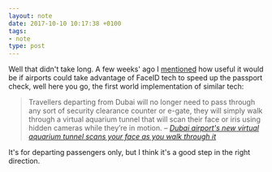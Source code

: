 ```yaml
---
layout: note
date: 2017-10-10 10:17:38 +0100
tags:
- note
type: post
---
```


Well that didn't take long. A few weeks' ago I [mentioned](/if-faceid-is-anywhere-near) how useful it would be if airports could take advantage of FaceID tech to speed up the passport check, well here you go, the first world implementation of similar tech:

> Travellers departing from Dubai will no longer need to pass through any sort of security clearance counter or e-gate, they will simply walk through a virtual aquarium tunnel that will scan their face or iris using hidden cameras while they’re in motion.
> <cite>– [Dubai airport's new virtual aquarium tunnel scans your face as you walk through it](https://www.thenational.ae/uae/transport/dubai-airport-s-new-virtual-aquarium-tunnel-scans-your-face-as-you-walk-through-it-1.665406)</cite>

It's for departing passengers only, but I think it's a good step in the right direction.
